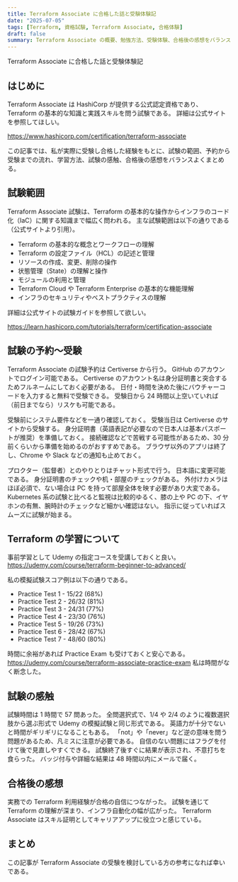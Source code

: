 ```yaml
---
title: Terraform Associate に合格した話と受験体験記
date: "2025-07-05"
tags: [Terraform, 資格試験, Terraform Associate, 合格体験]
draft: false
summary: Terraform Associate の概要、勉強方法、受験体験、合格後の感想をバランスよくまとめた記事です。
---
```


Terraform Associate に合格した話と受験体験記

## はじめに

Terraform Associate は HashiCorp が提供する公式認定資格であり、Terraform の基本的な知識と実践スキルを問う試験である。
詳細は公式サイトを参照してほしい。

https://www.hashicorp.com/certification/terraform-associate

この記事では、私が実際に受験し合格した経験をもとに、試験の範囲、予約から受験までの流れ、学習方法、試験の感触、合格後の感想をバランスよくまとめる。

## 試験範囲

Terraform Associate 試験は、Terraform の基本的な操作からインフラのコード化（IaC）に関する知識まで幅広く問われる。
主な試験範囲は以下の通りである（公式サイトより引用）。

- Terraform の基本的な概念とワークフローの理解
- Terraform の設定ファイル（HCL）の記述と管理
- リソースの作成、変更、削除の操作
- 状態管理（State）の理解と操作
- モジュールの利用と管理
- Terraform Cloud や Terraform Enterprise の基本的な機能理解
- インフラのセキュリティやベストプラクティスの理解

詳細は公式サイトの試験ガイドを参照して欲しい。

https://learn.hashicorp.com/tutorials/terraform/certification-associate

## 試験の予約〜受験

Terraform Associate の試験予約は Certiverse から行う。
GitHub のアカウントでログイン可能である。
Certiverse のアカウント名は身分証明書と突合するためフルネームにしておく必要がある。
日付・時間を決めた後にバウチャーコードを入力すると無料で受験できる。
受験日から 24 時間以上空いていれば（前日までなら）リスケも可能である。

受験前にシステム要件などを一通り確認しておく。
受験当日は Certiverse のサイトから受験する。
身分証明書（英語表記が必要なので日本人は基本パスポートが推奨）を準備しておく。
接続確認などで苦戦する可能性があるため、30 分前くらいから準備を始めるのがおすすめである。
ブラウザ以外のアプリは終了し、Chrome や Slack などの通知も止めておく。

プロクター（監督者）とのやりとりはチャット形式で行う。
日本語に変更可能である。
身分証明書のチェックや机・部屋のチェックがある。
外付けカメラはほぼ必須で、ない場合は PC を持って部屋全体を映す必要があり大変である。
Kubernetes 系の試験と比べると監視は比較的ゆるく、膝の上や PC の下、イヤホンの有無、腕時計のチェックなど細かい確認はない。
指示に従っていればスムーズに試験が始まる。

## Terraform の学習について

事前学習として Udemy の指定コースを受講しておくと良い。
https://udemy.com/course/terraform-beginner-to-advanced/

私の模擬試験スコア例は以下の通りである。

- Practice Test 1 - 15/22 (68%)
- Practice Test 2 - 26/32 (81%)
- Practice Test 3 - 24/31 (77%)
- Practice Test 4 - 23/30 (76%)
- Practice Test 5 - 19/26 (73%)
- Practice Test 6 - 28/42 (67%)
- Practice Test 7 - 48/60 (80%)

時間に余裕があれば Practice Exam も受けておくと安心である。
https://udemy.com/course/terraform-associate-practice-exam
私は時間がなく断念した。

## 試験の感触

試験時間は 1 時間で 57 問あった。
全問選択式で、1/4 や 2/4 のように複数選択肢から選ぶ形式で Udemy の模擬試験と同じ形式である。
英語力が十分でないと時間がギリギリになることもある。
「not」や「never」など逆の意味を問う問題があるため、凡ミスに注意が必要である。
自信のない問題にはフラグを付けて後で見直しやすくできる。
試験終了後すぐに結果が表示され、不意打ちを食らった。
バッジ付与や詳細な結果は 48 時間以内にメールで届く。

## 合格後の感想

実務での Terraform 利用経験が合格の自信につながった。
試験を通じて Terraform の理解が深まり、インフラ自動化の幅が広がった。
Terraform Associate はスキル証明としてキャリアアップに役立つと感じている。

## まとめ

この記事が Terraform Associate の受験を検討している方の参考になれば幸いである。
